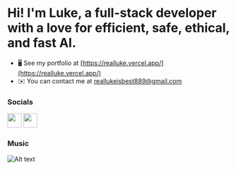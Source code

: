 Hi! I'm Luke, a full-stack developer with a love for efficient, safe, ethical, and fast AI.
===============================

* 🖥️  See my portfolio at [https://realluke.vercel.app/](https://realluke.vercel.app/)
* ✉️  You can contact me at [reallukeisbest889@gmail.com](mailto:reallukeisbest889@gmail.com)

### Socials

<p align="left"> <a href="https://discord.com/users/287068321424211968" target="_blank" rel="noreferrer"><img src="https://raw.githubusercontent.com/danielcranney/readme-generator/main/public/icons/socials/discord.svg" width="32" height="32" /></a> <a href="https://www.github.com/reallukeisbest" target="_blank" rel="noreferrer"> <picture> <source media="(prefers-color-scheme: dark)" srcset="https://raw.githubusercontent.com/danielcranney/readme-generator/main/public/icons/socials/github-dark.svg" /> <source media="(prefers-color-scheme: light)" srcset="https://raw.githubusercontent.com/danielcranney/readme-generator/main/public/icons/socials/github.svg" /> <img src="https://raw.githubusercontent.com/danielcranney/readme-generator/main/public/icons/socials/github.svg" width="32" height="32" /> </picture> </a>

### Music
![Alt text](https://spotify-recently-played-readme.vercel.app/api?user=31wrhvzhl6x6g746m6ddentfyt2a)
